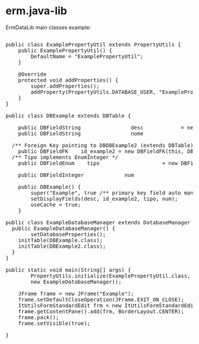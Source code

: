 # erm.java-lib

ErmDataLib
  main classes example:
<pre>  
public class ExamplePropertyUtil extends PropertyUtils {
    public ExamplePropertyUtil() {
        DefaultName = "ExamplePropertyUtil";
    }
    
    @Override
    protected void addProperties() {
        super.addProperties();
        addProperty(PropertyUtils.DATABASE_USER, "ExamplePropertyUtil");
    }
}
  
public class DBExample extends DBTable {

	public DBFieldString				desc 		    = new DBFieldString(this, "descrizione", true);
	public DBFieldString				nome				= new DBFieldString(this, "nome", true);

  /** Foreign Key pointing to DBDBExample2 (extends DBTable) */
	public DBFieldFK<DBExample2>	id_example2	= new DBFieldFK<DBExample2>(this, DBExample2.class, "",    true);
  /** Tipo implements EnumInteger */
	public DBFieldEnum<Tipo>	tipo 			        = new DBFieldEnum<Tipo>(this, Tipo.class, "tipo", true, false);

	public DBFieldInteger             num 				          = new DBFieldInteger(this, "num", true);
	
	public DBExample() {
		super("Example", true /** primary key field auto management */ );
		setDisplayFields(desc, id_example2, tipo, num);
		useCache = true;
	}

public class ExampleDatabaseManager extends DatabaseManager {
  public ExampleDatabaseManager() {
		setDatabaseProperties();
    initTable(DBExample.class);
    initTable(DBExample2.class);
  }
}

public static void main(String[] args) {
		PropertyUtils.initialize(ExamplePropertyUtil.class, null);
		new ExampleDatabaseManager();

    JFrame frame = new JFrame("Example");
    frame.setDefaultCloseOperation(JFrame.EXIT_ON_CLOSE);
    ItUtilsFormStandardEdit frm = new ItUtilsFormStandardEdit(frame, false, new DBExample(), 1, true);
    frame.getContentPane().add(frm, BorderLayout.CENTER);
    frame.pack();
    frame.setVisible(true);
   
}
</pre>
